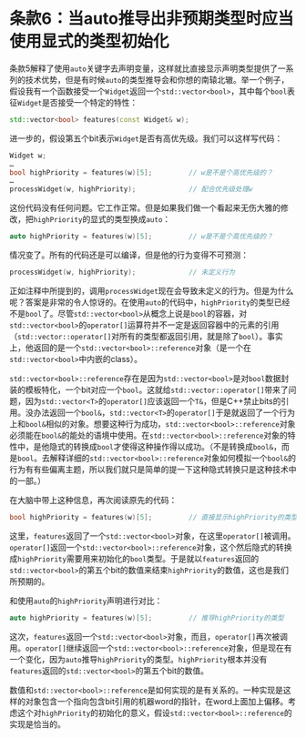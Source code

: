 条款6：当auto推导出非预期类型时应当使用显式的类型初始化
===============================================

条款5解释了使用`auto`关键字去声明变量，这样就比直接显示声明类型提供了一系列的技术优势，但是有时候`auto`的类型推导会和你想的南辕北辙。举一个例子，假设我有一个函数接受一个`Widget`返回一个`std::vector<bool>`，其中每个`bool`表征`Widget`是否接受一个特定的特性：

```cpp
std::vector<bool> features(const Widget& w);
```

进一步的，假设第五个bit表示`Widget`是否有高优先级。我们可以这样写代码：

```cpp
Widget w;
…
bool highPriority = features(w)[5];         // w是不是个高优先级的？
…
processWidget(w, highPriority);             // 配合优先级处理w
```

这份代码没有任何问题。它工作正常。但是如果我们做一个看起来无伤大雅的修改，把`highPriority`的显式的类型换成`auto`：

```cpp
auto highPriority = features(w)[5];         // w是不是个高优先级的？
```

情况变了。所有的代码还是可以编译，但是他的行为变得不可预测：

```cpp
processWidget(w, highPriority);             // 未定义行为
```

正如注释中所提到的，调用`processWidget`现在会导致未定义的行为。但是为什么呢？答案是非常的令人惊讶的。在使用`auto`的代码中，`highPriority`的类型已经不是`bool`了。尽管`std::vector<bool>`从概念上说是`bool`的容器，对`std::vector<bool>`的`operator[]`运算符并不一定是返回容器中的元素的引用（`std::vector::operator[]`对所有的类型都返回引用，就是除了`bool`）。事实上，他返回的是一个`std::vector<bool>::reference`对象（是一个在`std::vector<bool>`中内嵌的class）。

`std::vector<bool>::reference`存在是因为`std::vector<bool>`是对`bool`数据封装的模板特化，一个bit对应一个`bool`。这就给`std::vector::operator[]`带来了问题，因为`std::vector<T>`的`operator[]`应该返回一个`T&`，但是C++禁止bits的引用。没办法返回一个`bool&`，`std::vector<T>`的`operator[]`于是就返回了一个行为上和`bool&`相似的对象。想要这种行为成功，`std::vector<bool>::reference`对象必须能在`bool&`的能处的语境中使用。在`std::vector<bool>::reference`对象的特性中，是他隐式的转换成`bool`才使得这种操作得以成功。（不是转换成`bool&`，而是`bool`。去解释详细的`std::vector<bool>::reference`对象如何模拟一个`bool&`的行为有有些偏离主题，所以我们就只是简单的提一下这种隐式转换只是这种技术中的一部。）

在大脑中带上这种信息，再次阅读原先的代码：

```cpp
bool highPriority = features(w)[5];         // 直接显示highPriority的类型
```

这里，`features`返回了一个`std::vector<bool>`对象，在这里`operator[]`被调用。`operator[]`返回一个`std::vector<bool>::reference`对象，这个然后隐式的转换成`highPriority`需要用来初始化的`bool`类型。于是就以`features`返回的`std::vector<bool>`的第五个bit的数值来结束`highPriority`的数值，这也是我们所预期的。

和使用`auto`的`highPriority`声明进行对比：

```cpp
auto highPriority = features(w)[5];         // 推导highPriority的类型
```

这次，`features`返回一个`std::vector<bool>`对象，而且，`operator[]`再次被调用。`operator[]`继续返回一个`std::vector<bool>::reference`对象，但是现在有一个变化，因为`auto`推导`highPriority`的类型。`highPriority`根本并没有`features`返回的`std::vector<bool>`的第五个bit的数值。

数值和`std::vector<bool>::reference`是如何实现的是有关系的。一种实现是这样的对象包含一个指向包含bit引用的机器word的指针，在word上面加上偏移。考虑这个对`highPriority`的初始化的意义，假设`std::vector<bool>::reference`的实现是恰当的。